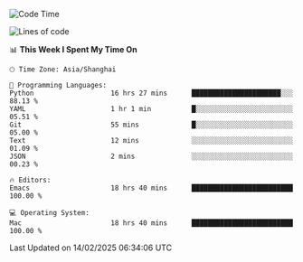 <!--START_SECTION:waka-->
![Code Time](http://img.shields.io/badge/Code%20Time-2%2C531%20hrs%2032%20mins-blue)

![Lines of code](https://img.shields.io/badge/From%20Hello%20World%20I%27ve%20Written-335.2%20thousand%20lines%20of%20code-blue)

📊 **This Week I Spent My Time On** 

```text
🕑︎ Time Zone: Asia/Shanghai

💬 Programming Languages: 
Python                   16 hrs 27 mins      ██████████████████████░░░   88.13 % 
YAML                     1 hr 1 min          █░░░░░░░░░░░░░░░░░░░░░░░░   05.51 % 
Git                      55 mins             █░░░░░░░░░░░░░░░░░░░░░░░░   05.00 % 
Text                     12 mins             ░░░░░░░░░░░░░░░░░░░░░░░░░   01.09 % 
JSON                     2 mins              ░░░░░░░░░░░░░░░░░░░░░░░░░   00.23 % 

🔥 Editors: 
Emacs                    18 hrs 40 mins      █████████████████████████   100.00 % 

💻 Operating System: 
Mac                      18 hrs 40 mins      █████████████████████████   100.00 % 
```


 Last Updated on 14/02/2025 06:34:06 UTC
<!--END_SECTION:waka-->
